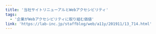 ```yaml
---
title: '当社サイトリニューアルとWebアクセシビリティ'
tags:
  - '企業がWebアクセシビリティに取り組む価値'
link: 'https://lab-inc.jp/staffblog/web/a11y/201911/13_714.html'
---
```


